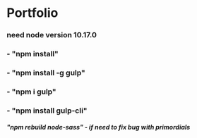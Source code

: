 # Portfolio


### need node version 10.17.0

### - "npm install"
### - "npm install -g gulp"
### - "npm i gulp"
### - "npm install gulp-cli"

##### "npm rebuild node-sass" - if need to fix bug with primordials

